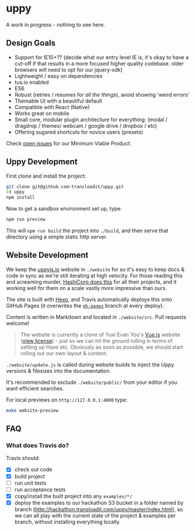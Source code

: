 # uppy

A work in progress - nothing to see here.

## Design Goals
 
 - Support for IE10+?? (decide what our entry level IE is, it's okay to have a cut-off if that results in a more focused higher quality codebase. older browsers will need to opt for our jquery-sdk)
 - Lightweight / easy on dependencies
 - tus.io enabled
 - ES6
 - Robust (retries / resumes for *all the things*), avoid showing 'weird errors'
 - Themable UI with a beautiful default
 - Compatible with React (Native)
 - Works great on mobile
 - Small core, modular plugin architecture for everything: (modal / dragdrop / themes/ webcam / google drive / dropbox / etc)
 - Offering sugared shortcuts for novice users (presets)

Check [open issues](https://github.com/transloadit/uppy/milestones/Minimum%20Viable%20Product) for our Minimum Viable Product. 

## Uppy Development

First clone and install the project:

```bash
git clone git@github.com:transloadit/uppy.git
cd uppy
npm install
```

Now to get a sandbox environment set up, type:

```bash
npm run preview
```

This will `npm run build` the project into `./build`, and then serve that
directory using a simple static http server.

## Website Development

We keep the [uppyjs.io](http://uppyjs.io) website in `./website` for so it's easy to keep docs & code in sync as we're still iterating at high velocity. For those reading this and screaming murder, [HashiCorp does this](https://github.com/hashicorp/terraform/tree/master/website) for all their projects, and it working well for them on a scale vastly more impressive than ours.

The site is built with [Hexo](http://hexo.io/), and Travis automatically deploys this onto GitHub Pages (it overwrites the [`gh-pages`](https://github.com/transloadit/uppy/tree/gh-pages) branch at every deploy).

Content is written in Markdown and located in `./website/src`. Pull requests welcome!
  
> The website is currently a clone of Yuxi Evan You's [Vue.js](http://vuejs.org/) website ([view license](website/LICENSE)) - just so we can hit the ground rolling in terms of setting up Haxo etc. Obviously as soon as possible, we should start rolling out our own layout & content.

`./website/update.js` is called during website builds to inject the Uppy versions & filesizes into the documentation.

It's recommended to exclude `./website/public/` from your editor if you want efficient searches.

For local previews on `http://127.0.0.1:4000` type:

```bash
make website-preview
```

## FAQ

### What does Travis do?

Travis should:

- [x] check out code 
- [x] build project
- [ ] run unit tests
- [ ] run acceptance tests
- [x] copy/install the built project into any `examples/*/`
- [x] deploy the examples to our hackathon S3 bucket in a folder named by branch (http://hackathon.transloadit.com/uppy/master/index.html), so we can all play with the current state of the project & examples per branch, without installing everything locally.
